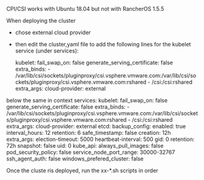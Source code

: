 CPI/CSI works with Ubuntu 18.04 but not with RancherOS 1.5.5

When deploying the cluster 
- chose external cloud provider
- then edit the cluster,yaml file to add the following lines for the kubelet service (under services):

    kubelet:
      fail_swap_on: false
      generate_serving_certificate: false
      extra_binds:
        - /var/lib/csi/sockets/pluginproxy/csi.vsphere.vmware.com:/var/lib/csi/sockets/pluginproxy/csi.vsphere.vmware.com:rshared
        - /csi:/csi:rshared
      extra_args:
        cloud-provider: external


below the same in context
  services:
    kubelet:
      fail_swap_on: false
      generate_serving_certificate: false
      extra_binds:
        - /var/lib/csi/sockets/pluginproxy/csi.vsphere.vmware.com:/var/lib/csi/sockets/pluginproxy/csi.vsphere.vmware.com:rshared
        - /csi:/csi:rshared
      extra_args:
        cloud-provider: external
    etcd:
      backup_config:
        enabled: true
        interval_hours: 12
        retention: 6
        safe_timestamp: false
      creation: 12h
      extra_args:
        election-timeout: 5000
        heartbeat-interval: 500
      gid: 0
      retention: 72h
      snapshot: false
      uid: 0
    kube_api:
      always_pull_images: false
      pod_security_policy: false
      service_node_port_range: 30000-32767
  ssh_agent_auth: false
windows_prefered_cluster: false

Once the cluste ris deployed, run the xx-*.sh scripts in order
